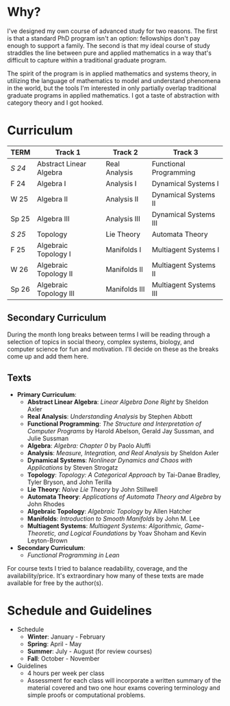
# Why?
I've designed my own course of advanced study for two reasons. The first is that a standard PhD program isn't an option: fellowships don't pay enough to support a family. The second is that my ideal course of study straddles the line between pure and applied mathematics in a way that's difficult to capture within a traditional graduate program.

The spirit of the program is in applied mathematics and systems theory, in utilizing the language of mathematics to model and understand phenomena in the world, but the tools I'm interested in only partially overlap traditional graduate programs in applied mathematics. I got a taste of abstraction with category theory and I got hooked.


# Curriculum

| TERM   | Track 1                 | Track 2       | Track 3                |
| ------ | ----------------------- | ------------- | ---------------------- |
| *S 24* | Abstract Linear Algebra | Real Analysis | Functional Programming |
| F 24   | Algebra I               | Analysis I    | Dynamical Systems I    |
| W 25   | Algebra II              | Analysis II   | Dynamical Systems II   |
| Sp 25  | Algebra III             | Analysis III  | Dynamical Systems III  |
| *S 25* | Topology                | Lie Theory    | Automata Theory        |
| F 25   | Algebraic Topology I    | Manifolds I   | Multiagent Systems I   |
| W 26   | Algebraic Topology II   | Manifolds II  | Multiagent Systems II  |
| Sp 26  | Algebraic Topology III  | Manifolds III | Multiagent Systems III |
## Secondary Curriculum
During the month long breaks between terms I will be reading through a selection of topics in social theory, complex systems, biology, and computer science for fun and motivation. I'll decide on these as the breaks come up and add them here.

## Texts
- **Primary Curriculum**: 
	- **Abstract Linear Algebra**: *Linear Algebra Done Right* by Sheldon Axler
	- **Real Analysis**: *Understanding Analysis* by Stephen Abbott
	- **Functional Programming**: *The Structure and Interpretation of Computer Programs* by Harold Abelson, Gerald Jay Sussman, and Julie Sussman
	- **Algebra**: *Algebra: Chapter 0* by Paolo Aluffi
	- **Analysis**: *Measure, Integration, and Real Analysis* by Sheldon Axler
	- **Dynamical Systems**: *Nonlinear Dynamics and Chaos with Applications* by Steven Strogatz
	- **Topology**: *Topology: A Categorical Approach* by Tai-Danae Bradley, Tyler Bryson, and John Terilla
	- **Lie Theory**: *Naive Lie Theory* by John Stillwell
	- **Automata Theory**: *Applications of Automata Theory and Algebra* by John Rhodes
	- **Algebraic Topology**: *Algebraic Topology* by Allen Hatcher
	- **Manifolds**: *Introduction to Smooth Manifolds* by John M. Lee
	- **Multiagent Systems**: *Multiagent Systems: Algorithmic, Game-Theoretic, and Logical Foundations* by Yoav Shoham and Kevin Leyton-Brown
- **Secondary Curriculum**: 
	- *Functional Programming in Lean*

For course texts I tried to balance readability, coverage, and the availability/price. It's extraordinary how many of these texts are made available for free by the author(s).

# Schedule and Guidelines
- Schedule
	- **Winter**: January - February
	- **Spring**: April - May
	- **Summer**: July - August (for review courses)
	- **Fall**: October - November
- Guidelines
	- 4 hours per week per class
	- Assessment for each class will incorporate a written summary of the material covered and two one hour exams covering terminology and simple proofs or computational problems.